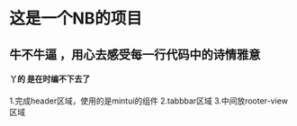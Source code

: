 # 这是一个NB的项目


## 牛不牛逼 ，用心去感受每一行代码中的诗情雅意

#### 丫的  是在时编不下去了


1.完成header区域，使用的是mintui的组件
2.tabbbar区域
3.中间放rooter-view区域
